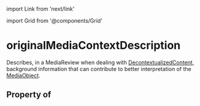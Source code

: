 import Link from 'next/link'
  
import Grid from '@components/Grid'

# originalMediaContextDescription

Describes, in a <Link href="/MediaReview">MediaReview</Link> when dealing with <a class="localLink" href="/DecontextualizedContent">DecontextualizedContent</a>, background information that can contribute to better interpretation of the <a class="localLink" href="/MediaObject">MediaObject</a>.

## Property of



